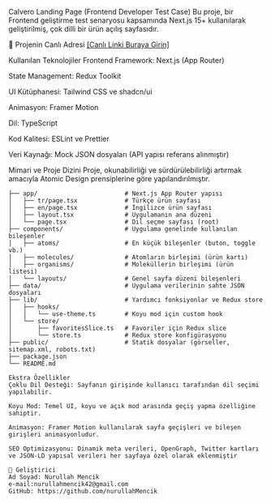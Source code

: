 Calvero Landing Page (Frontend Developer Test Case)
Bu proje, bir Frontend geliştirme test senaryosu kapsamında Next.js 15+ kullanılarak geliştirilmiş, çok dilli bir ürün açılış sayfasıdır.

🚀 Projenin Canlı Adresi
[[Canlı Linki Buraya Girin]](https://task-landing-page-lac.vercel.app)

Kullanılan Teknolojiler
Frontend Framework: Next.js (App Router)

State Management: Redux Toolkit

UI Kütüphanesi: Tailwind CSS ve shadcn/ui

Animasyon: Framer Motion

Dil: TypeScript

Kod Kalitesi: ESLint ve Prettier

Veri Kaynağı: Mock JSON dosyaları (API yapısı referans alınmıştır)

Mimari ve Proje Dizini
Proje, okunabilirliği ve sürdürülebilirliği artırmak amacıyla Atomic Design prensiplerine göre yapılandırılmıştır.
```
├── app/                        # Next.js App Router yapısı
│   ├── tr/page.tsx             # Türkçe ürün sayfası
│   ├── en/page.tsx             # İngilizce ürün sayfası
│   ├── layout.tsx              # Uygulamanın ana düzeni
│   └── page.tsx                # Dil seçme sayfası (root)
├── components/                 # Uygulama genelinde kullanılan bileşenler
│   ├── atoms/                  # En küçük bileşenler (buton, toggle vb.)
│   ├── molecules/              # Atomların birleşimi (ürün kartı)
│   ├── organisms/              # Moleküllerin birleşimi (ürün listesi)
│   └── layouts/                # Genel sayfa düzeni bileşenleri
├── data/                       # Uygulama verilerinin sahte JSON dosyaları
├── lib/                        # Yardımcı fonksiyonlar ve Redux store
│   ├── hooks/
│   │   └── use-theme.ts        # Koyu mod için custom hook
│   └── store/
│       ├── favoritesSlice.ts   # Favoriler için Redux slice
│       └── store.ts            # Redux store konfigürasyonu
├── public/                     # Statik dosyalar (görseller, sitemap.xml, robots.txt)
├── package.json
└── README.md

Ekstra Özellikler
Çoklu Dil Desteği: Sayfanın girişinde kullanıcı tarafından dil seçimi yapılabilir.

Koyu Mod: Temel UI, koyu ve açık mod arasında geçiş yapma özelliğine sahiptir.

Animasyon: Framer Motion kullanılarak sayfa geçişleri ve bileşen girişleri animasyonludur.

SEO Optimizasyonu: Dinamik meta verileri, OpenGraph, Twitter kartları ve JSON-LD yapısal verileri her sayfaya özel olarak eklenmiştir

👤 Geliştirici
Ad Soyad: Nurullah Mencik
e-mail:nurullahmencik42@gmail.com
GitHub: https://github.com/nurullahMencik
